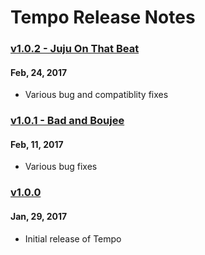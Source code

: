 # Tempo Release Notes

### [v1.0.2 - Juju On That Beat](https://github.com/cuappdev/tempo/compare/v1.0.1...v1.0.2)
#### Feb, 24, 2017
- Various bug and compatiblity fixes

### [v1.0.1 - Bad and Boujee](https://github.com/cuappdev/tempo/compare/v1.0.0...v1.0.1)
#### Feb, 11, 2017
- Various bug fixes

### [v1.0.0](https://github.com/cuappdev/tempo/compare/97f72bc...v1.0.0)
#### Jan, 29, 2017
- Initial release of Tempo
